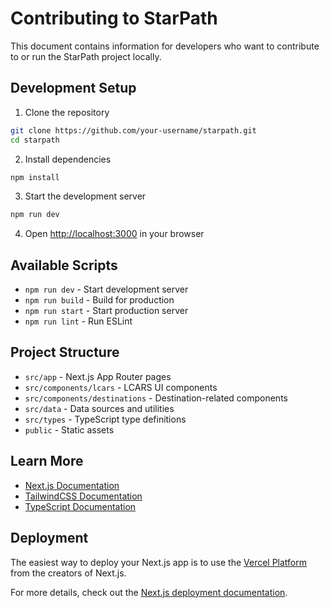 # Contributing to StarPath

This document contains information for developers who want to contribute to or run the StarPath project locally.

## Development Setup

1. Clone the repository
```bash
git clone https://github.com/your-username/starpath.git
cd starpath
```

2. Install dependencies
```bash
npm install
```

3. Start the development server
```bash
npm run dev
```

4. Open [http://localhost:3000](http://localhost:3000) in your browser

## Available Scripts

- `npm run dev` - Start development server
- `npm run build` - Build for production
- `npm run start` - Start production server
- `npm run lint` - Run ESLint

## Project Structure

- `src/app` - Next.js App Router pages
- `src/components/lcars` - LCARS UI components
- `src/components/destinations` - Destination-related components
- `src/data` - Data sources and utilities
- `src/types` - TypeScript type definitions
- `public` - Static assets

## Learn More

- [Next.js Documentation](https://nextjs.org/docs)
- [TailwindCSS Documentation](https://tailwindcss.com/docs)
- [TypeScript Documentation](https://www.typescriptlang.org/docs)

## Deployment

The easiest way to deploy your Next.js app is to use the [Vercel Platform](https://vercel.com/new) from the creators of Next.js.

For more details, check out the [Next.js deployment documentation](https://nextjs.org/docs/app/building-your-application/deploying).
